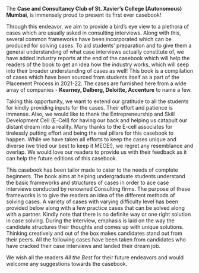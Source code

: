 <!-- # Introduction -->

The **Case and Consultancy Club of St. Xavier’s College (Autonomous) Mumbai**, is immensely proud to present its first ever casebook!

Through this endeavor, we aim to provide a bird’s eye view to a plethora of cases which are usually asked in consulting interviews.
Along with this, several common frameworks have been incorporated which can be produced for solving cases.
To aid students’ preparation and to give them a general understanding of what case interviews actually constitute of,
we have added industry reports at the end of the casebook which will help the readers of the book to get an idea how the industry works, which will seep into their broader understanding of cases as well!
This book is a compilation of cases which have been sourced from students itself as a part of the Placement Process in 2021-22.
The cases are furnished here from a wide array of companies - **Kearney, Dalberg, Deloitte, Accenture** to name a few.

Taking this opportunity, we want to extend our gratitude to all the students for kindly providing inputs for the cases.
Their effort and patience is immense. Also, we would like to thank the Entrepreneurship and Skill Development Cell (E-Cell) for having our back and helping us catapult our distant dream into a reality. Many thanks to the E-cell associates for tirelessly putting effort and being the real pillars for this casebook to happen. While we have taken all efforts to keep the cases unique and diverse (we tried our best to keep it MECE!), we regret any resemblance and overlap. We would love our readers to provide us with their feedback as it can help the future editions of this casebook.

This casebook has been tailor made to cater to the needs of complete beginners. The book aims at helping undergraduate students understand the basic frameworks and structures of cases in order to ace case interviews conducted by renowned Consulting firms. The purpose of these frameworks is to give the readers an idea of the different methods of solving cases. A variety of cases with varying difficulty level has been provided below along with a few practice cases that can be solved along with a partner. Kindly note that there is no definite way or one right solution in case solving. During the interview, emphasis is laid on the way the candidate structures their thoughts and comes up with unique solutions. Thinking creatively and out of the box makes candidates stand out from their peers. All the following cases have been taken from candidates who have cracked their case interviews and landed their dream job.

We wish all the readers _All the Best_ for their future endeavors and would welcome any suggestions towards the casebook.
